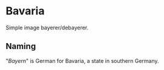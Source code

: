 # Bavaria

Simple image bayerer/debayerer.

## Naming

"_Bayern_" is German for Bavaria, a state in southern Germany.
